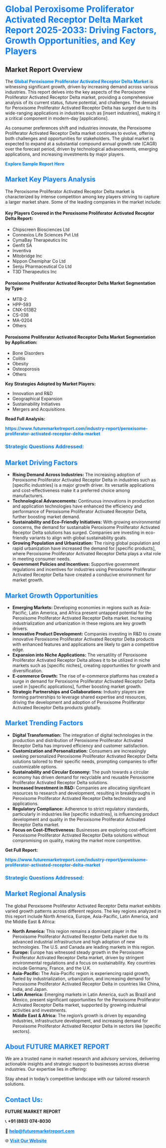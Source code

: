 <h1 style="color: #007BFF;">Global Peroxisome Proliferator Activated Receptor Delta Market Report 2025-2033: Driving Factors, Growth Opportunities, and Key Players</h1>

<section id="overview">
<h2>Market Report Overview</h2>
<p>The <a href="https://www.futuremarketreport.com/industry-report/peroxisome-proliferator-activated-receptor-delta-market" style="color: #007BFF; text-decoration: none;"><strong>Global Peroxisome Proliferator Activated Receptor Delta Market</strong></a> is witnessing significant growth, driven by increasing demand across various industries. This report delves into the key aspects of the Peroxisome Proliferator Activated Receptor Delta market, providing a comprehensive analysis of its current status, future potential, and challenges. The demand for Peroxisome Proliferator Activated Receptor Delta has surged due to its wide-ranging applications in industries such as [insert industries], making it a critical component in modern-day [applications].</p>
<p>As consumer preferences shift and industries innovate, the Peroxisome Proliferator Activated Receptor Delta market continues to evolve, offering both challenges and opportunities for stakeholders. The global market is expected to expand at a substantial compound annual growth rate (CAGR) over the forecast period, driven by technological advancements, emerging applications, and increasing investments by major players.</p>
</section>

<section id="overview">
<p><a href="https://www.futuremarketreport.com/request-sample/reportId=86310" style="color: #007BFF; text-decoration: none;"><strong>Explore Sample Report Here</strong></a></p>
</section>

<section id="key-players">
<h2 style="color: #007BFF;">Market Key Players Analysis</h2>
<p>The Peroxisome Proliferator Activated Receptor Delta market is characterized by intense competition among key players striving to capture a larger market share. Some of the leading companies in the market include:</p>
<h4>Key Players Covered in the Peroxisome Proliferator Activated Receptor Delta Report:</h4>
<ul><li>Chipscreen Biosciences Ltd</li><li>Connexios Life Sciences Pvt Ltd</li><li>CymaBay Therapeutics Inc</li><li>Genfit SA</li><li>Inventiva</li><li>Mitobridge Inc</li><li>Nippon Chemiphar Co Ltd</li><li>Senju Pharmaceutical Co Ltd</li><li>T3D Therapeutics Inc</li></ul>
<h4>Peroxisome Proliferator Activated Receptor Delta Market Segmentation by Type:</h4>
<ul><li>MTB-2</li><li>HPP-593</li><li>CNX-013B2</li><li>CS-038</li><li>MA-0204</li><li>Others</li></ul>

<h4>Peroxisome Proliferator Activated Receptor Delta Market Segmentation by Application:</h4>
<ul><li>Bone Disorders</li><li>Colitis</li><li>Obesity</li><li>Osteoporosis</li><li>Others</li></ul>
<p><strong>Key Strategies Adopted by Market Players:</strong></p>
<ul>
<li>Innovation and R&D</li>
<li>Geographical Expansion</li>
<li>Sustainability Initiatives</li>
<li>Mergers and Acquisitions</li>
</ul>
</section>

<section>
<p><strong>Read Full Analysis: </strong></p><a href="https://www.futuremarketreport.com/industry-report/peroxisome-proliferator-activated-receptor-delta-market" style="color: #007BFF; text-decoration: none;"><strong>https://www.futuremarketreport.com/industry-report/peroxisome-proliferator-activated-receptor-delta-market</strong></a>
<h3 style="color: #007BFF;">Strategic Questions Addressed:</h3>
</section>

<section id="driving-factors">
<h2 style="color: #007BFF;">Market Driving Factors</h2>
<ul>
<li><strong>Rising Demand Across Industries:</strong> The increasing adoption of Peroxisome Proliferator Activated Receptor Delta in industries such as [specific industries] is a major growth driver. Its versatile applications and cost-effectiveness make it a preferred choice among manufacturers.</li>
<li><strong>Technological Advancements:</strong> Continuous innovations in production and application technologies have enhanced the efficiency and performance of Peroxisome Proliferator Activated Receptor Delta, further boosting market demand.</li>
<li><strong>Sustainability and Eco-Friendly Initiatives:</strong> With growing environmental concerns, the demand for sustainable Peroxisome Proliferator Activated Receptor Delta solutions has surged. Companies are investing in eco-friendly variants to align with global sustainability goals.</li>
<li><strong>Growing Population and Urbanization:</strong> The rising global population and rapid urbanization have increased the demand for [specific products], where Peroxisome Proliferator Activated Receptor Delta plays a vital role in meeting consumer needs.</li>
<li><strong>Government Policies and Incentives:</strong> Supportive government regulations and incentives for industries using Peroxisome Proliferator Activated Receptor Delta have created a conducive environment for market growth.</li>
</ul>
</section>

<section id="growth-opportunities">
<h2 style="color: #007BFF;">Market Growth Opportunities</h2>
<ul>
<li><strong>Emerging Markets:</strong> Developing economies in regions such as Asia-Pacific, Latin America, and Africa present untapped potential for the Peroxisome Proliferator Activated Receptor Delta market. Increasing industrialization and urbanization in these regions are key growth drivers.</li>
<li><strong>Innovative Product Development:</strong> Companies investing in R&D to create innovative Peroxisome Proliferator Activated Receptor Delta products with enhanced features and applications are likely to gain a competitive edge.</li>
<li><strong>Expansion into Niche Applications:</strong> The versatility of Peroxisome Proliferator Activated Receptor Delta allows it to be utilized in niche markets such as [specific niches], creating opportunities for growth and diversification.</li>
<li><strong>E-commerce Growth:</strong> The rise of e-commerce platforms has created a surge in demand for Peroxisome Proliferator Activated Receptor Delta used in [specific applications], further boosting market growth.</li>
<li><strong>Strategic Partnerships and Collaborations:</strong> Industry players are forming partnerships to leverage shared expertise and resources, driving the development and adoption of Peroxisome Proliferator Activated Receptor Delta products globally.</li>
</ul>
</section>

<section id="trending-factors">
<h2 style="color: #007BFF;">Market Trending Factors</h2>
<ul>
<li><strong>Digital Transformation:</strong> The integration of digital technologies in the production and distribution of Peroxisome Proliferator Activated Receptor Delta has improved efficiency and customer satisfaction.</li>
<li><strong>Customization and Personalization:</strong> Consumers are increasingly seeking personalized Peroxisome Proliferator Activated Receptor Delta solutions tailored to their specific needs, prompting companies to offer customizable options.</li>
<li><strong>Sustainability and Circular Economy:</strong> The push towards a circular economy has driven demand for recyclable and reusable Peroxisome Proliferator Activated Receptor Delta solutions.</li>
<li><strong>Increased Investment in R&D:</strong> Companies are allocating significant resources to research and development, resulting in breakthroughs in Peroxisome Proliferator Activated Receptor Delta technology and applications.</li>
<li><strong>Regulatory Compliance:</strong> Adherence to strict regulatory standards, particularly in industries like [specific industries], is influencing product development and quality in the Peroxisome Proliferator Activated Receptor Delta market.</li>
<li><strong>Focus on Cost-Effectiveness:</strong> Businesses are exploring cost-efficient Peroxisome Proliferator Activated Receptor Delta solutions without compromising on quality, making the market more competitive.</li>
</ul>
</section>

<section>
<p><strong>Get Full Report: </strong></p><a href="https://www.futuremarketreport.com/industry-report/peroxisome-proliferator-activated-receptor-delta-market" style="color: #007BFF; text-decoration: none;"><strong>https://www.futuremarketreport.com/industry-report/peroxisome-proliferator-activated-receptor-delta-market</strong></a>
<h3 style="color: #007BFF;">Strategic Questions Addressed:</h3>
</section>


<section id="regional-analysis">
<h2 style="color: #007BFF;">Market Regional Analysis</h2>
<p>The global Peroxisome Proliferator Activated Receptor Delta market exhibits varied growth patterns across different regions. The key regions analyzed in this report include North America, Europe, Asia-Pacific, Latin America, and the Middle East & Africa:</p>
<ul>
<li><strong>North America:</strong> This region remains a dominant player in the Peroxisome Proliferator Activated Receptor Delta market due to its advanced industrial infrastructure and high adoption of new technologies. The U.S. and Canada are leading markets in this region.</li>
<li><strong>Europe:</strong> Europe has witnessed steady growth in the Peroxisome Proliferator Activated Receptor Delta market, driven by stringent environmental regulations and a focus on sustainability. Key countries include Germany, France, and the U.K.</li>
<li><strong>Asia-Pacific:</strong> The Asia-Pacific region is experiencing rapid growth, fueled by industrialization, urbanization, and increasing demand for Peroxisome Proliferator Activated Receptor Delta in countries like China, India, and Japan.</li>
<li><strong>Latin America:</strong> Emerging markets in Latin America, such as Brazil and Mexico, present significant opportunities for the Peroxisome Proliferator Activated Receptor Delta market, supported by growing industrial activities and investments.</li>
<li><strong>Middle East & Africa:</strong> The region’s growth is driven by expanding industries, infrastructure development, and increasing demand for Peroxisome Proliferator Activated Receptor Delta in sectors like [specific sectors].</li>
</ul>
</section>

<footer>
<h2 style="color: #007BFF;">About FUTURE MARKET REPORT</h2>
<p>We are a trusted name in market research and advisory services, delivering actionable insights and strategic support to businesses across diverse industries. Our expertise lies in offering:</p>

<p>Stay ahead in today’s competitive landscape with our tailored research solutions.</p>

<h2 style="color: #007BFF;">Contact Us:</h2>
<p><strong>FUTURE MARKET REPORT</strong></p>
<p>📞 <strong>+91 (883) 074-8030</strong></p>
<p>📧 <strong><a href="mailto:help@futuremarketreport.com" style="color: #007BFF;">help@futuremarketreport.com</a></strong></p>
<p>🌐 <strong><a href="https://www.futuremarketreport.com/" style="color: #007BFF;">Visit Our Website</a></strong></p>
</footer>